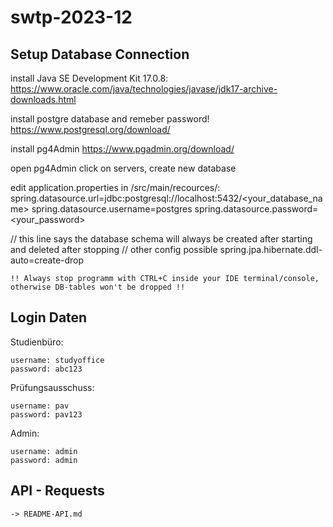 # swtp-2023-12

## Setup Database Connection

install Java SE Development Kit 17.0.8:
https://www.oracle.com/java/technologies/javase/jdk17-archive-downloads.html


install postgre database and remeber password!
https://www.postgresql.org/download/


install pg4Admin
https://www.pgadmin.org/download/


open pg4Admin click on servers, create new database


edit application.properties in /src/main/recources/:
spring.datasource.url=jdbc:postgresql://localhost:5432/<your_database_name>
spring.datasource.username=postgres
spring.datasource.password=<your_password>


// this line says the database schema will always be created after starting and deleted after stopping // other config possible
spring.jpa.hibernate.ddl-auto=create-drop


    !! Always stop programm with CTRL+C inside your IDE terminal/console, otherwise DB-tables won't be dropped !!

## Login Daten 

Studienbüro:

    username: studyoffice
    password: abc123

Prüfungsausschuss:

    username: pav
    password: pav123

Admin:

    username: admin
    password: admin

## API - Requests

    -> README-API.md
